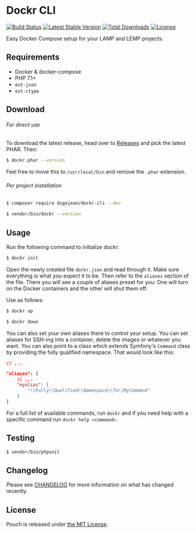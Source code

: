 # Dockr CLI

[![Build Status](https://travis-ci.org/dugajean/dockr-cli.svg?branch=master)](https://travis-ci.org/dugajean/dockr-cli) 
[![Latest Stable Version](https://poser.pugx.org/dugajean/dockr-cli/v/stable)](https://packagist.org/packages/dugajean/dockr-cli) 
[![Total Downloads](https://poser.pugx.org/dugajean/dockr-cli/downloads)](https://packagist.org/packages/dugajean/dockr-cli) 
[![License](https://poser.pugx.org/dugajean/dockr-cli/license)](https://packagist.org/packages/dugajean/dockr-cli) 

Easy Docker Compose setup for your LAMP and LEMP projects.

## Requirements

- Docker & docker-compose
- PHP 7.1+
- `ext-json`
- `ext-ctype`

## Download

###### For direct use

To download the latest release, head over to [Releases](https://github.com/dugajean/dockr-cli/releases) and pick the latest PHAR. Then:

```bash
$ dockr.phar --version
```

Feel free to move this to `/usr/local/bin` and remove the `.phar` extension.

###### Per project installation

```bash
$ composer require dugajean/dockr-cli --dev
```

```bash
$ vendor/bin/dockr --version
```

## Usage

Run the following command to initialize dockr:

```bash
$ dockr init
```
 
Open the newly created file `dockr.json` and read through it. Make sure everything is what you expect it to be. Then refer to the `aliases` section of the file. There you will see a couple of aliases preset for you: One will turn on the Docker containers and the other will shut them off.

Use as follows:

```bash
$ dockr up

$ dockr down
```

You can also set your own aliases there to control your setup. You can set aliases for SSH-ing into a container, delete the images or whatever you want. You can also point to a class which extends Symfony's `Command` class by providing the fully qualified namespace. That would look like this:

```json
// ...

"aliases": {
    // ...
    "myalias": [
        "\\Fully\\Qualified\\Namespace\\To\\MyCommand"
    ]
}
```

For a full list of available commands, run `dockr` and if you need help with a specific command run `dockr help <command>`.

## Testing

```bash
$ vendor/bin/phpunit
```

## Changelog

Please see [CHANGELOG](CHANGELOG.md) for more information on what has changed recently.

## License
Pouch is released under [the MIT License](LICENSE).